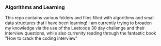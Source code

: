 ### Algorithms and Learning

This repo contains various folders and files filled with algorithms and small data structures that I have been learning!
I am currently trying to broaden my knowledge via the use of the Leetcode 30 day challenge and their interview questions, while also currenlty reading through the fantastic book "How to crack the coding interview"